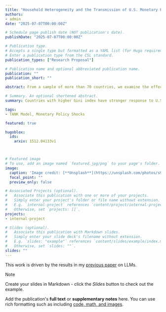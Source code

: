 ```yaml
---
title: "Household Heterogeneity and the Transmission of U.S. Monetary Policy"
authors:
- admin
date: "2025-07-07T00:00:00Z"

# Schedule page publish date (NOT publication's date).
publishDate: "2025-07-07T00:00:00Z"

# Publication type.
# Accepts a single type but formatted as a YAML list (for Hugo requirements).
# Enter a publication type from the CSL standard.
publication_types: ["Research Proposal"]

# Publication name and optional abbreviated publication name.
publication: ""
publication_short: ""

abstract: From a sample of more than 70 countries, we examine the effect of household heterogeneity on monetary policy shocks. We find that, when there is a U.S. monetary policy shock, household inequality matter for response of industrial production and interest rate, while doesn’t matter for response of exchange rate, export and import. This indicates that the demand spillovers from monetary shocks increase with heterogeneity within the country, but the terms of trade and real exchange rate effects remain relatively unaffected.

# Summary. An optional shortened abstract.
summary: Countries with higher Gini index have stronger response to U.S. monetary policy shocks in interest rate and production.

tags:
- TANK Model, Monetary Policy Shocks

featured: true

hugoblox:
  ids:
    arxiv: 1512.04133v1



# Featured image
# To use, add an image named `featured.jpg/png` to your page's folder. 
image:
  caption: 'Image credit: [**Unsplash**](https://unsplash.com/photos/s9CC2SKySJM)'
  focal_point: ""
  preview_only: false

# Associated Projects (optional).
#   Associate this publication with one or more of your projects.
#   Simply enter your project's folder or file name without extension.
#   E.g. `internal-project` references `content/project/internal-project/index.md`.
#   Otherwise, set `projects: []`.
projects:
- internal-project

# Slides (optional).
#   Associate this publication with Markdown slides.
#   Simply enter your slide deck's filename without extension.
#   E.g. `slides: "example"` references `content/slides/example/index.md`.
#   Otherwise, set `slides: ""`.
slides: ""
---
```


This work is driven by the results in my [previous paper](/publications/conference-paper/) on LLMs.

> [!NOTE]
> Create your slides in Markdown - click the *Slides* button to check out the example.

Add the publication's **full text** or **supplementary notes** here. You can use rich formatting such as including [code, math, and images](https://docs.hugoblox.com/content/writing-markdown-latex/).
